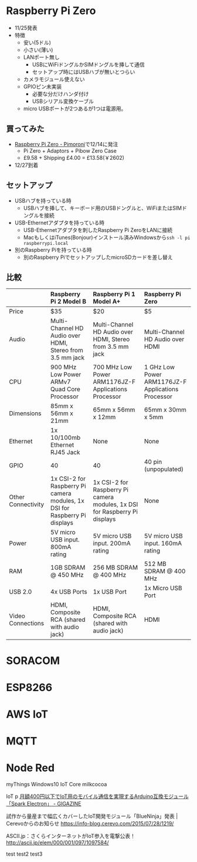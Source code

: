 # Raspberry Pi Zero
- 11/25発表
- 特徴
    - 安い(5ドル)
    - 小さい(薄い)
    - LANポート無し
        - USBにWiFiドングルかSIMドングルを挿して通信
        - セットアップ時にはUSBハブが無いとつらい
    - カメラモジュール使えない
    - GPIOピン未実装
        - 必要な分だけハンダ付け
        - USBシリアル変換ケーブル
    - micro USBポートが2つあるが1つは電源用。

## 買ってみた

- [Raspberry Pi Zero - Pimoroni](https://shop.pimoroni.com/products/raspberry-pi-zero)で12/14に発注
    - Pi Zero + Adaptors + Pibow Zero Case
    - £9.58 + Shipping £4.00 = £13.58(￥2602)
- 12/27到着

## セットアップ

- USBハブを持っている時
    - USBハブを挿して、キーボード用のUSBドングルと、WiFiまたはSIMドングルを接続
- USB-Ethernetアダプタを持っている時
    - USB-Ethernetアダプタを刺したRaspberry Pi ZeroをLANに接続
    - MacもしくはiTunes(Bonjour)インストール済みWindowsから`ssh -l pi raspberrypi.local`
- 別のRaspberry Piを持っている時
    - 別のRaspberry PiでセットアップしたmicroSDカードを差し替え

## 比較

||Raspberry Pi 2 Model B|Raspberry Pi 1 Model A+|Raspberry Pi Zero|
|:--|:--|:--|:--|
|Price|$35|$20|$5|
|Audio|Multi-Channel HD Audio over HDMI, Stereo from 3.5 mm jack|Multi-Channel HD Audio over HDMI, Stereo from 3.5 mm jack|Multi-Channel HD Audio over HDMI|
|CPU|900 MHz Low Power ARMv7 Quad Core Processor|700 MHz Low Power ARM1176JZ-F Applications Processor|1 GHz Low Power ARM1176JZ-F Applications Processor|
|Dimensions|85mm x 56mm x 21mm|65mm x 56mm x 12mm|65mm x 30mm x 5mm|
|Ethernet|1x 10/100mb Ethernet RJ45 Jack|None|None|
|GPIO|40|40|40 pin (unpopulated)|
|Other Connectivity|1x CSI-2 for Raspberry Pi camera modules, 1x DSI for Raspberry Pi displays|1x CSI-2 for Raspberry Pi camera modules, 1x DSI for Raspberry Pi displays|None|
|Power|5V micro USB input. 800mA rating|5V micro USB input. 200mA rating|5V micro USB input. 160mA rating|
|RAM|1GB SDRAM @ 450 MHz|256 MB SDRAM @ 400 MHz|512 MB SDRAM @ 400 MHz|
|USB 2.0|4x USB Ports|1x USB Port|1x Micro USB Port|
|Video Connections|HDMI, Composite RCA (shared with audio jack)|HDMI, Composite RCA (shared with audio jack)|HDMI|
# SORACOM
# ESP8266
# AWS IoT
# MQTT
# Node Red


myThings
Windows10 IoT Core
milkcocoa


IoT p
[月額400円以下でIoT用のモバイル通信を実現するArduino互換モジュール「Spark Electron」 - GIGAZINE](http://gigazine.net/news/20150326-spark-electron/)


試作から量産まで幅広くカバーしたIoT開発モジュール「BlueNinja」発表 | Cerevoからのお知らせ https://info-blog.cerevo.com/2015/07/28/1219/

ASCII.jp：さくらインターネットがIoT参入を電撃公表！ http://ascii.jp/elem/000/001/097/1097584/

test
test2
test3